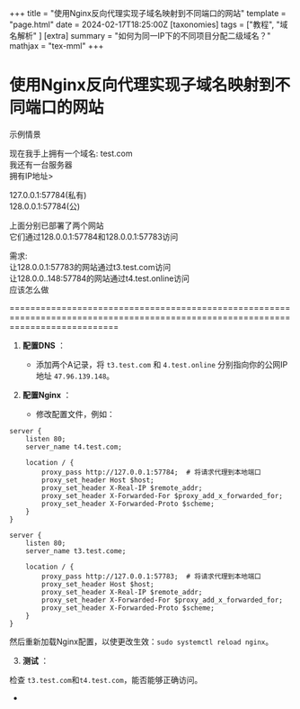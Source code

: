 +++
title = "使用Nginx反向代理实现子域名映射到不同端口的网站"
template = "page.html"
date = 2024-02-17T18:25:00Z
[taxonomies]
tags = ["教程", "域名解析" ]
[extra]
summary = "如何为同一IP下的不同项目分配二级域名？"
mathjax = "tex-mml"
+++

# 使用Nginx反向代理实现子域名映射到不同端口的网站

示例情景

现在我手上拥有一个域名:  test.com
<br>
我还有一台服务器
<br>
拥有IP地址>

127.0.0.1:57784(私有)
<br>
128.0.0.1:57784(公)

上面分别已部署了两个网站
<br>
它们通过128.0.0.1:57784和128.0.0.1:57783访问

需求:
<br>
让128.0.0.1:57783的网站通过t3.test.com访问
<br>
让128.0.0..148:57784的网站通过t4.test.online访问
<br>
应该怎么做

=================================================================================================================================



1. **配置DNS** ：
   * 添加两个A记录，将 `t3.test.com` 和 `4.test.online` 分别指向你的公网IP地址 `47.96.139.148`。
2. **配置Nginx** ：
   
   * 修改配置文件，例如：

```
server {
    listen 80;
    server_name t4.test.com;

    location / {
        proxy_pass http://127.0.0.1:57784;  # 将请求代理到本地端口
        proxy_set_header Host $host;
        proxy_set_header X-Real-IP $remote_addr;
        proxy_set_header X-Forwarded-For $proxy_add_x_forwarded_for;
        proxy_set_header X-Forwarded-Proto $scheme;
    }
}
```

```
server {
    listen 80;
    server_name t3.test.come;

    location / {
        proxy_pass http://127.0.0.1:57783;  # 将请求代理到本地端口
        proxy_set_header Host $host;
        proxy_set_header X-Real-IP $remote_addr;
        proxy_set_header X-Forwarded-For $proxy_add_x_forwarded_for;
        proxy_set_header X-Forwarded-Proto $scheme;
    }
}
```


然后重新加载Nginx配置，以使更改生效：`sudo systemctl reload nginx`。

3. **测试** ：

检查 `t3.test.com`和`t4.test.com`，能否能够正确访问。









* 
